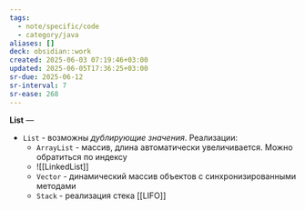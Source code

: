 ```yaml
---
tags:
  - note/specific/code
  - category/java
aliases: []
deck: obsidian::work
created: 2025-06-03 07:19:46+03:00
updated: 2025-06-05T17:36:25+03:00
sr-due: 2025-06-12
sr-interval: 7
sr-ease: 268
---
```


**List**
—
- `List` - возможны *дублирующие значения*. Реализации:
	- `ArrayList` - массив, длина автоматически увеличивается. Можно обратиться по индексу
	- ![[LinkedList]]
	- `Vector` - динамический массив объектов с синхронизированными методами
	- `Stack` - реализация стека [[LIFO]]
